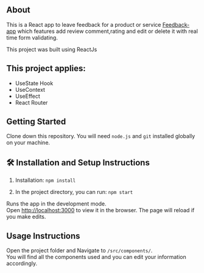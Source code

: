 ## About
This is a React app to leave feedback for a product or service <a href="https://feedback-ui-application.netlify.app/" target="_blank">Feedback-app</a> which features add review comment,rating and edit or delete it with real time form validating.<br/>

This project was built using ReactJs

## This project applies:

- UseState Hook
- UseContext
- UseEffect
- React Router

## Getting Started

Clone down this repository. You will need `node.js` and `git` installed globally on your machine.

## 🛠 Installation and Setup Instructions

1. Installation: `npm install`

2. In the project directory, you can run: `npm start`

Runs the app in the development mode.\
Open [http://localhost:3000](http://localhost:3000) to view it in the browser.
The page will reload if you make edits.

## Usage Instructions

Open the project folder and Navigate to `/src/components/`. <br/>
You will find all the components used and you can edit your information accordingly.
